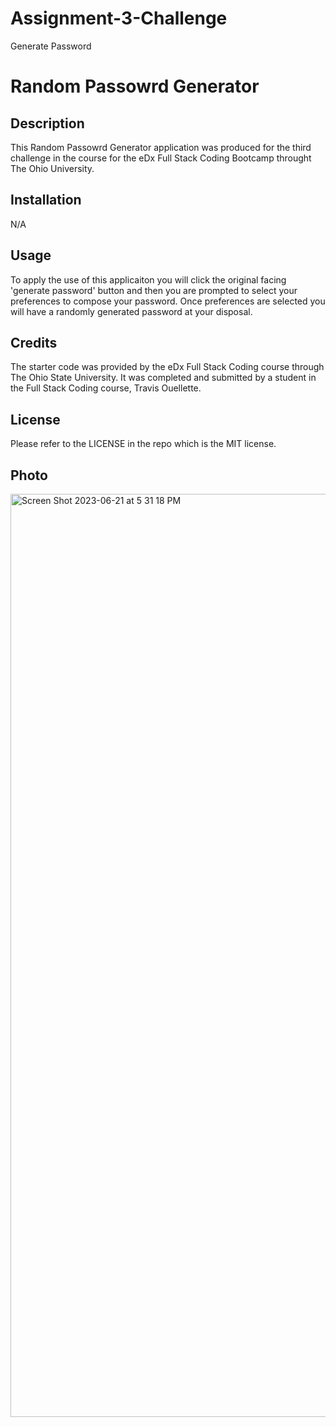 # Assignment-3-Challenge
Generate Password

# Random Passowrd Generator

## Description

This Random Passowrd Generator application was produced for the third challenge in the course for the eDx Full Stack Coding Bootcamp throught The Ohio University. 

## Installation

N/A

## Usage

To apply the use of this applicaiton you will click the original facing 'generate password' button and then you are prompted to select your preferences to compose your password. Once preferences are selected you will have a randomly generated password at your disposal.

## Credits

The starter code was provided by the eDx Full Stack Coding course through The Ohio State University. It was completed and submitted by a student in the Full Stack Coding course, Travis Ouellette.

## License

Please refer to the LICENSE in the repo which is the MIT license.

## Photo
<img width="1477" alt="Screen Shot 2023-06-21 at 5 31 18 PM" src="https://github.com/touel/Assignment-3-Challenge/assets/131465517/c082c9ab-a846-49ac-adcf-9a2f00c867bd">
